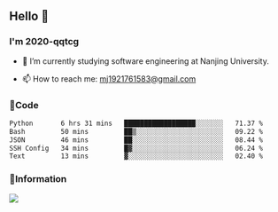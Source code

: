 ## Hello 👋


### I'm 2020-qqtcg

- 🔭 I’m currently studying software engineering at Nanjing University. 
<!-- - 🌱 I’m currently learning MLsys and -->
<!-- - 👯 I’m looking to collaborate on ... -->
<!-- - 🤔 I’m looking for help with ... -->
<!-- - 💬 Ask me about ... -->
- 📫 How to reach me: mj1921761583@gmail.com
<!-- - 😄 Pronouns: ... -->
<!-- - ⚡ Fun fact: ... -->

### 🌱Code
<!--START_SECTION:waka-->

```txt
Python       6 hrs 31 mins   ██████████████████░░░░░░░   71.37 %
Bash         50 mins         ██▒░░░░░░░░░░░░░░░░░░░░░░   09.22 %
JSON         46 mins         ██░░░░░░░░░░░░░░░░░░░░░░░   08.44 %
SSH Config   34 mins         █▓░░░░░░░░░░░░░░░░░░░░░░░   06.24 %
Text         13 mins         ▓░░░░░░░░░░░░░░░░░░░░░░░░   02.40 %
```

<!--END_SECTION:waka-->

### 💬Information
![](https://github-readme-stats.vercel.app/api?username=2020-qqtcg&theme=buefy&hide_border=false)


<!-- <div align="center"> <img src="https://github-readme-activity-graph.vercel.app/graph?username=2020-qqtcg&theme=minimal" /> </div> -->


